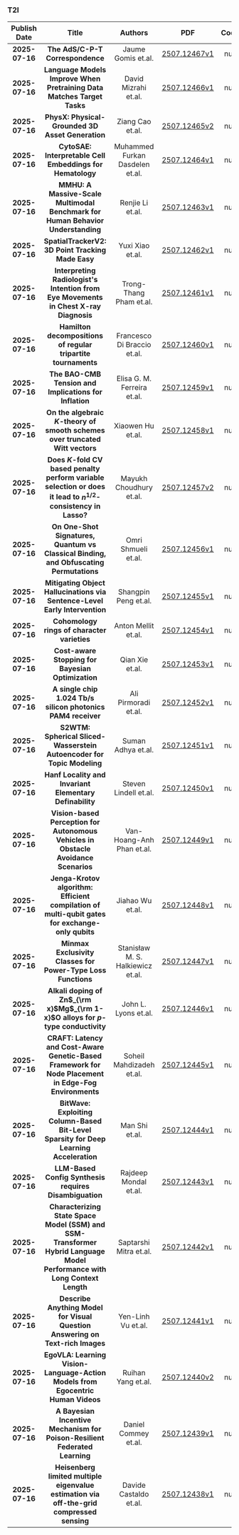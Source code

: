 
### T2I
|Publish Date|Title|Authors|PDF|Code|
| :---: | :---: | :---: | :---: | :---: |
|**2025-07-16**|**The AdS/$\mathsf{C}$-$\mathsf{P}$-${\mathsf T}$ Correspondence**|Jaume Gomis et.al.|[2507.12467v1](http://arxiv.org/abs/2507.12467v1)|null|
|**2025-07-16**|**Language Models Improve When Pretraining Data Matches Target Tasks**|David Mizrahi et.al.|[2507.12466v1](http://arxiv.org/abs/2507.12466v1)|null|
|**2025-07-16**|**PhysX: Physical-Grounded 3D Asset Generation**|Ziang Cao et.al.|[2507.12465v2](http://arxiv.org/abs/2507.12465v2)|null|
|**2025-07-16**|**CytoSAE: Interpretable Cell Embeddings for Hematology**|Muhammed Furkan Dasdelen et.al.|[2507.12464v1](http://arxiv.org/abs/2507.12464v1)|null|
|**2025-07-16**|**MMHU: A Massive-Scale Multimodal Benchmark for Human Behavior Understanding**|Renjie Li et.al.|[2507.12463v1](http://arxiv.org/abs/2507.12463v1)|null|
|**2025-07-16**|**SpatialTrackerV2: 3D Point Tracking Made Easy**|Yuxi Xiao et.al.|[2507.12462v1](http://arxiv.org/abs/2507.12462v1)|null|
|**2025-07-16**|**Interpreting Radiologist's Intention from Eye Movements in Chest X-ray Diagnosis**|Trong-Thang Pham et.al.|[2507.12461v1](http://arxiv.org/abs/2507.12461v1)|null|
|**2025-07-16**|**Hamilton decompositions of regular tripartite tournaments**|Francesco Di Braccio et.al.|[2507.12460v1](http://arxiv.org/abs/2507.12460v1)|null|
|**2025-07-16**|**The BAO-CMB Tension and Implications for Inflation**|Elisa G. M. Ferreira et.al.|[2507.12459v1](http://arxiv.org/abs/2507.12459v1)|null|
|**2025-07-16**|**On the algebraic $K$-theory of smooth schemes over truncated Witt vectors**|Xiaowen Hu et.al.|[2507.12458v1](http://arxiv.org/abs/2507.12458v1)|null|
|**2025-07-16**|**Does $K$-fold CV based penalty perform variable selection or does it lead to $n^{1/2}$-consistency in Lasso?**|Mayukh Choudhury et.al.|[2507.12457v2](http://arxiv.org/abs/2507.12457v2)|null|
|**2025-07-16**|**On One-Shot Signatures, Quantum vs Classical Binding, and Obfuscating Permutations**|Omri Shmueli et.al.|[2507.12456v1](http://arxiv.org/abs/2507.12456v1)|null|
|**2025-07-16**|**Mitigating Object Hallucinations via Sentence-Level Early Intervention**|Shangpin Peng et.al.|[2507.12455v1](http://arxiv.org/abs/2507.12455v1)|null|
|**2025-07-16**|**Cohomology rings of character varieties**|Anton Mellit et.al.|[2507.12454v1](http://arxiv.org/abs/2507.12454v1)|null|
|**2025-07-16**|**Cost-aware Stopping for Bayesian Optimization**|Qian Xie et.al.|[2507.12453v1](http://arxiv.org/abs/2507.12453v1)|null|
|**2025-07-16**|**A single chip 1.024 Tb/s silicon photonics PAM4 receiver**|Ali Pirmoradi et.al.|[2507.12452v1](http://arxiv.org/abs/2507.12452v1)|null|
|**2025-07-16**|**S2WTM: Spherical Sliced-Wasserstein Autoencoder for Topic Modeling**|Suman Adhya et.al.|[2507.12451v1](http://arxiv.org/abs/2507.12451v1)|null|
|**2025-07-16**|**Hanf Locality and Invariant Elementary Definability**|Steven Lindell et.al.|[2507.12450v1](http://arxiv.org/abs/2507.12450v1)|null|
|**2025-07-16**|**Vision-based Perception for Autonomous Vehicles in Obstacle Avoidance Scenarios**|Van-Hoang-Anh Phan et.al.|[2507.12449v1](http://arxiv.org/abs/2507.12449v1)|null|
|**2025-07-16**|**Jenga-Krotov algorithm: Efficient compilation of multi-qubit gates for exchange-only qubits**|Jiahao Wu et.al.|[2507.12448v1](http://arxiv.org/abs/2507.12448v1)|null|
|**2025-07-16**|**Minmax Exclusivity Classes for Power-Type Loss Functions**|Stanisław M. S. Halkiewicz et.al.|[2507.12447v1](http://arxiv.org/abs/2507.12447v1)|null|
|**2025-07-16**|**Alkali doping of Zn$_{\rm x}$Mg$_{\rm 1-x}$O alloys for $p$-type conductivity**|John L. Lyons et.al.|[2507.12446v1](http://arxiv.org/abs/2507.12446v1)|null|
|**2025-07-16**|**CRAFT: Latency and Cost-Aware Genetic-Based Framework for Node Placement in Edge-Fog Environments**|Soheil Mahdizadeh et.al.|[2507.12445v1](http://arxiv.org/abs/2507.12445v1)|null|
|**2025-07-16**|**BitWave: Exploiting Column-Based Bit-Level Sparsity for Deep Learning Acceleration**|Man Shi et.al.|[2507.12444v1](http://arxiv.org/abs/2507.12444v1)|null|
|**2025-07-16**|**LLM-Based Config Synthesis requires Disambiguation**|Rajdeep Mondal et.al.|[2507.12443v1](http://arxiv.org/abs/2507.12443v1)|null|
|**2025-07-16**|**Characterizing State Space Model (SSM) and SSM-Transformer Hybrid Language Model Performance with Long Context Length**|Saptarshi Mitra et.al.|[2507.12442v1](http://arxiv.org/abs/2507.12442v1)|null|
|**2025-07-16**|**Describe Anything Model for Visual Question Answering on Text-rich Images**|Yen-Linh Vu et.al.|[2507.12441v1](http://arxiv.org/abs/2507.12441v1)|null|
|**2025-07-16**|**EgoVLA: Learning Vision-Language-Action Models from Egocentric Human Videos**|Ruihan Yang et.al.|[2507.12440v2](http://arxiv.org/abs/2507.12440v2)|null|
|**2025-07-16**|**A Bayesian Incentive Mechanism for Poison-Resilient Federated Learning**|Daniel Commey et.al.|[2507.12439v1](http://arxiv.org/abs/2507.12439v1)|null|
|**2025-07-16**|**Heisenberg limited multiple eigenvalue estimation via off-the-grid compressed sensing**|Davide Castaldo et.al.|[2507.12438v1](http://arxiv.org/abs/2507.12438v1)|null|
